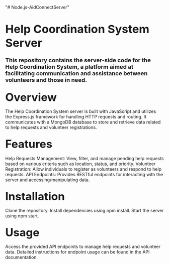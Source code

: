 "# Node.js-AidConnectServer"  
# <span style="font-size: 36px; font-weight: bold;">Help Coordination System Server</span>

### <span style="font-size: 18px;">This repository contains the server-side code for the Help Coordination System, a platform aimed at facilitating communication and assistance between volunteers and those in need.<span>
### <span style="font-size: 35px; font-weight: bold;">Overview</span>
The Help Coordination System server is built with JavaScript and utilizes the Express.js framework for handling HTTP requests and routing. It communicates with a MongoDB database to store and retrieve data related to help requests and volunteer registrations.

### <span style="font-size: 35px; font-weight: bold;">Features</span>
Help Requests Management: View, filter, and manage pending help requests based on various criteria such as location, status, and priority.
Volunteer Registration: Allow individuals to register as volunteers and respond to help requests.
API Endpoints: Provides RESTful endpoints for interacting with the server and accessing/manipulating data.
### <span style="font-size: 35px; font-weight: bold;">Installation</span>
Clone the repository.
Install dependencies using npm install.
Start the server using npm start.
### <span style="font-size: 35px; font-weight: bold;">Usage</span>
Access the provided API endpoints to manage help requests and volunteer data.
Detailed instructions for endpoint usage can be found in the API documentation.
